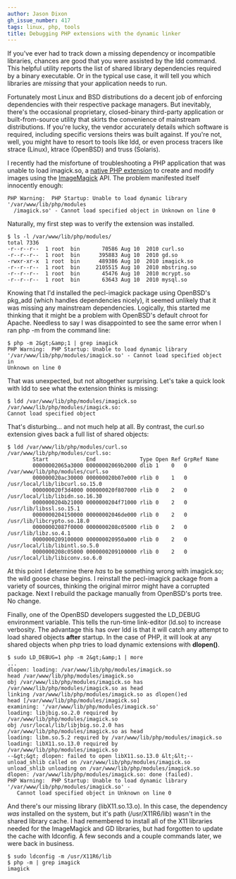 ```yaml
---
author: Jason Dixon
gh_issue_number: 417
tags: linux, php, tools
title: Debugging PHP extensions with the dynamic linker
---
```




If you've ever had to track down a missing dependency or incompatible libraries, chances are good that you were assisted by the ldd command. This helpful utility reports the list of shared library dependencies required by a binary executable. Or in the typical use case, it will tell you which libraries are *missing* that your application needs to run.

Fortunately most Linux and BSD distributions do a decent job of enforcing dependencies with their respective package managers. But inevitably, there's the occasional proprietary, closed-binary third-party application or built-from-source utility that skirts the convenience of mainstream distributions. If you're lucky, the vendor accurately details which software is required, including specific versions theirs was built against. If you're not, well, you might have to resort to tools like ldd, or even process tracers like strace (Linux), ktrace (OpenBSD) and truss (Solaris).

I recently had the misfortune of troubleshooting a PHP application that was unable to load imagick.so, a [native PHP extension](http://www.php.net/manual/en/intro.imagick.php) to create and modify images using the [ImageMagick](http://www.imagemagick.org/script/index.php) API. The problem manifested itself innocently enough:

```nohighlight
PHP Warning:  PHP Startup: Unable to load dynamic library '/var/www/lib/php/modules
  /imagick.so' - Cannot load specified object in Unknown on line 0
```

Naturally, my first step was to verify the extension was installed.

```nohighlight
$ ls -l /var/www/lib/php/modules/
total 7336
-r--r--r--  1 root  bin       70586 Aug 10  2010 curl.so
-r--r--r--  1 root  bin      395883 Aug 10  2010 gd.so
-rwxr-xr-x  1 root  bin      489386 Aug 10  2010 imagick.so
-r--r--r--  1 root  bin     2105515 Aug 10  2010 mbstring.so
-r--r--r--  1 root  bin       45476 Aug 10  2010 mcrypt.so
-r--r--r--  1 root  bin       63643 Aug 10  2010 mysql.so
```

Knowing that I'd installed the pecl-imagick package using OpenBSD's pkg_add (which handles dependencies nicely), it seemed unlikely that it was missing any mainstream dependencies. Logically, this started me thinking that it might be a problem with OpenBSD's default chroot for Apache. Needless to say I was disappointed to see the same error when I ran php -m from the command line:

```nohighlight
$ php -m 2&gt;&amp;1 | grep imagick
PHP Warning:  PHP Startup: Unable to load dynamic library
'/var/www/lib/php/modules/imagick.so' - Cannot load specified object in
Unknown on line 0
```

That was unexpected, but not altogether surprising. Let's take a quick look with ldd to see what the extension thinks is missing:

```nohighlight
$ ldd /var/www/lib/php/modules/imagick.so
/var/www/lib/php/modules/imagick.so:
Cannot load specified object
```

That's disturbing... and not much help at all. By contrast, the curl.so extension gives back a full list of shared objects:

```nohighlight
$ ldd /var/www/lib/php/modules/curl.so                                                                              
/var/www/lib/php/modules/curl.so:
        Start            End              Type Open Ref GrpRef Name
        00000002065a3000 00000002069b2000 dlib 1    0   0      /var/www/lib/php/modules/curl.so
        000000020ac30000 000000020b07e000 rlib 0    1   0      /usr/local/lib/libcurl.so.15.0
        000000020f3d4000 000000020f807000 rlib 0    2   0      /usr/local/lib/libidn.so.16.30
        0000000204b21000 0000000204f71000 rlib 0    2   0      /usr/lib/libssl.so.15.1
        0000000204150000 00000002046de000 rlib 0    2   0      /usr/lib/libcrypto.so.18.0
        00000002087f0000 0000000208c05000 rlib 0    2   0      /usr/lib/libz.so.4.1
        0000000209100000 000000020950a000 rlib 0    2   0      /usr/local/lib/libintl.so.5.0
        0000000208c05000 0000000209100000 rlib 0    2   0      /usr/local/lib/libiconv.so.6.0
```

At this point I determine there *has* to be something wrong with imagick.so; the wild goose chase begins. I reinstall the pecl-imagick package from a variety of sources, thinking the original mirror might have a corrupted package. Next I rebuild the package manually from OpenBSD's ports tree. No change.

Finally, one of the OpenBSD developers suggested the LD_DEBUG environment variable. This tells the run-time link-editor (ld.so) to increase verbosity. The advantage this has over ldd is that it will catch any attempt to load shared objects **after** startup. In the case of PHP, it will look at any shared objects when php tries to load dynamic extensions with **dlopen()**.

```nohighlight
$ sudo LD_DEBUG=1 php -m 2&gt;&amp;1 | more
...
dlopen: loading: /var/www/lib/php/modules/imagick.so
head /var/www/lib/php/modules/imagick.so
obj /var/www/lib/php/modules/imagick.so has /var/www/lib/php/modules/imagick.so as head
linking /var/www/lib/php/modules/imagick.so as dlopen()ed
head [/var/www/lib/php/modules/imagick.so]
examining: '/var/www/lib/php/modules/imagick.so'
loading: libjbig.so.2.0 required by /var/www/lib/php/modules/imagick.so
obj /usr/local/lib/libjbig.so.2.0 has /var/www/lib/php/modules/imagick.so as head
loading: libm.so.5.2 required by /var/www/lib/php/modules/imagick.so
loading: libX11.so.13.0 required by /var/www/lib/php/modules/imagick.so
--&gt;&gt; dlopen: failed to open libX11.so.13.0 &lt;&lt;--
unload_shlib called on /var/www/lib/php/modules/imagick.so
unload_shlib unloading on /var/www/lib/php/modules/imagick.so
dlopen: /var/www/lib/php/modules/imagick.so: done (failed).
PHP Warning:  PHP Startup: Unable to load dynamic library '/var/www/lib/php/modules/imagick.so' - 
   Cannot load specified object in Unknown on line 0
```

And there's our missing library (libX11.so.13.o). In this case, the dependency *was* installed on the system, but it's path (/usr/X11R6/lib) wasn't in the shared library cache. I had remembered to install all of the X11 libraries needed for the ImageMagick and GD libraries, but had forgotten to update the cache with ldconfig. A few seconds and a couple commands later, we were back in business.

```nohighlight
$ sudo ldconfig -m /usr/X11R6/lib
$ php -m | grep imagick
imagick
```

